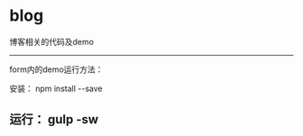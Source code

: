 # blog
博客相关的代码及demo

------------------------------------------------
form内的demo运行方法：

安装：
npm install --save

运行：
gulp -sw
------------------------------------------------
